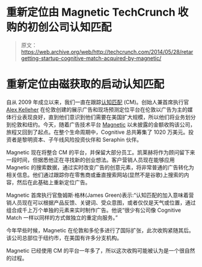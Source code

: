 # 重新定位由 Magnetic TechCrunch 收购的初创公司认知匹配

> 原文：<https://web.archive.org/web/http://techcrunch.com/2014/05/28/retargetting-startup-cognitive-match-acquired-by-magnetic/>

# 重新定位由磁获取的启动认知匹配

自从 2009 年成立以来，我们一直在跟踪[认知匹配](https://web.archive.org/web/20230209131216/http://www.crunchbase.com/organization/cognitive-match) (CM)。创始人兼首席执行官 [Alex Kelleher](https://web.archive.org/web/20230209131216/https://twitter.com/alexkelleher) 在伦敦创建的展示广告和现场预测定位平台在伦敦以广告为主的媒体行业表现良好，直到他们意识到他们需要在美国扩大规模，所以他们将业务划分到伦敦和纽约。今天，随着广告技术平台 [Magnetic](https://web.archive.org/web/20230209131216/http://www.crunchbase.com/organization/magnetic) 以未披露的金额收购该公司，旅程又回到了起点。在整个生命周期中，Cognitive 总共筹集了 1020 万美元。投资者是黎明资本、子午线风险投资伙伴和 Seraphin 伙伴。

Magnetic 现在将整合 CM 的平台，并保留大部分员工。凯莱赫将作为顾问留下来一段时间，但据悉他正在寻找新的创业想法。客户营销人员现在能够应用 Magnetic 的搜索数据，通过实时改变广告的创意元素，将非常普通的广告转化为相关信息。他们通过跟踪你在零售商或垂直搜索网站(显然不是谷歌)上搜索的内容，然后在此基础上重新定位广告。

Magnetic 首席执行官詹姆斯·格林(James Green)表示:“认知匹配的加入意味着营销人员现在可以根据产品反馈、关键词、受众意图，或者仅仅是天气或位置，通过组合成千上万个单独的元素来实时制作广告。他说“很少有公司像 Cognitive Match 一样以同样的方式做独立的重定向服务。”

今年早些时候，Magnetic 在伦敦和多伦多进行了国际扩张，此次收购紧随其后。该公司总部位于纽约市，在美国有许多分支机构。

Magnetic 已经使用 CM 的平台一年多了，所以这次收购可能被认为是一个很自然的过程。